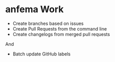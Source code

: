 # anfema Work

- Create branches based on issues
- Create Pull Requests from the command line
- Create changelogs from merged pull requests

And

- Batch update GitHub labels

